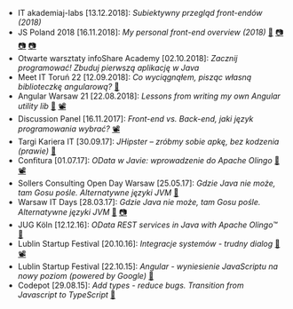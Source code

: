 * IT akademiaj-labs [13.12.2018]: _Subiektywny przegląd front-endów (2018)_
* JS Poland 2018 [16.11.2018]: _My personal front-end overview (2018)_ [🔗](https://mat3e.github.io/talks/fe-overview/JSPoland.html) [📷](https://twitter.com/msuskadev84/status/1063440217183580161) [📷](https://twitter.com/msuskadev84/status/1063439159254241290) [📷](https://www.facebook.com/jsPolandConference/photos/a.2253643808201100/2253657468199734/?type=3&theater)
* Otwarte warsztaty infoShare Academy [02.10.2018]: _Zacznij programować! Zbuduj pierwszą aplikację w Java_
* Meet IT Toruń 22 [12.09.2018]: _Co wyciągnąłem, pisząc własną biblioteczkę angularową?_ [🔗](https://mat3e.github.io/talks/ll-angular/MeetIT22.html)
* Angular Warsaw 21 [22.08.2018]: _Lessons from writing my own Angular utility lib_ [🔗](https://mat3e.github.io/talks/ll-angular/AngularWarsaw21.html) [📽️](https://www.youtube.com/watch?v=AKZ_GShIg48)
* Discussion Panel [16.11.2017]: _Front-end vs. Back-end, jaki język programowania wybrać?_ [📽️](https://web.facebook.com/infoshareacademy/videos/868483633316364/)
* Targi Kariera IT [30.09.17]: _JHipster – zróbmy sobie apkę, bez kodzenia (prawie)_ [🔗](https://mat3e.github.io/taskr/) 
* Confitura [01.07.17]: _OData w Javie: wprowadzenie do Apache Olingo_ [🔗](https://github.com/sollersconsulting/confitura2017) [📽️](https://www.youtube.com/watch?v=sSLXUOaOmkk)
* Sollers Consulting Open Day Warsaw [25.05.17]: _Gdzie Java nie może, tam Gosu pośle. Alternatywne języki JVM_ [🔗](https://github.com/sollersconsulting/openDayWaw)
* Warsaw IT Days [28.03.17]: _Gdzie Java nie może, tam Gosu pośle. Alternatywne języki JVM_ [🔗](https://github.com/sollersconsulting/wdi2017) [📷](https://zmateusz.wordpress.com/2017/04/09/wdi-2017-small-report/)
* JUG Köln [12.12.16]: _OData REST services in Java with Apache Olingo™_ [🔗](https://github.com/sollersconsulting/jugc)
* Lublin Startup Festival [20.10.16]: _Integracje systemów - trudny dialog_ [🔗](https://github.com/sollersconsulting/umcs2016) [📽️](https://youtu.be/0Sp9HWPPCSU?t=4h52m55s)
* Lublin Startup Festival [22.10.15]: _Angular - wyniesienie JavaScriptu na nowy poziom (powered by Google)_ [🔗](https://github.com/sollersconsulting/umcs2015)
* Codepot [29.08.15]: _Add types - reduce bugs. Transition from Javascript to TypeScript_ [🔗](http://sollersconsulting.github.io/codepot/)
